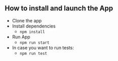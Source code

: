 
## How to install and launch the App

- Clone the app
- Install dependencies
  - `npm install`
- Run App
  - `npm run start`
- In case you want to run tests:
  - `npm run test`
